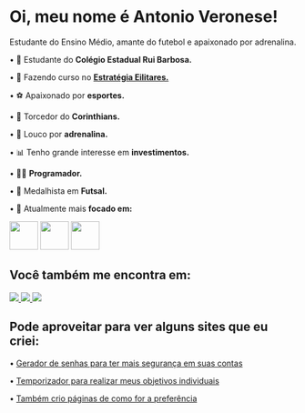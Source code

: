 # Oi, meu nome é Antonio Veronese!
Estudante do Ensino Médio, amante do futebol e apaixonado por adrenalina.

• 🏫 Estudante do **Colégio Estadual Rui Barbosa.**

• 🦉 Fazendo curso no [**Estratégia Eilitares.**](https://militares.estrategia.com/)

• ⚽ Apaixonado por **esportes.**

• 🦅 Torcedor do **Corinthians.**

• 🧬 Louco por **adrenalina.**

• 📊 Tenho grande interesse em **investimentos.**

• 👨‍💻 **Programador.**

• 🥇 Medalhista em **Futsal.**

• 📔 Atualmente mais **focado em:**

<div display="inline">
  <img width="50" height="50" src="https://github.com/antonioo23/antonioo23/assets/107552515/a9effc32-be6e-4a45-9267-4cda36a5b30a"/>
  <img width="50" height="50" src="https://github.com/antonioo23/antonioo23/assets/107552515/01690e23-583c-49cb-88bf-8edf4b160df9"/>
  <img width="50" height="50" src="https://github.com/antonioo23/antonioo23/assets/107552515/93f67505-e47f-494d-8462-1618db7b0a12"/>
</div>

##

## Você também me encontra em:

<div display="inline">
  <a href="https://www.facebook.com/antonio.veronese.161">
    <img src="https://img.shields.io/badge/Facebook-%231877F2.svg?style=for-the-badge&logo=Facebook&logoColor=white"/>
  </a> 
  <a href="https://www.instagram.com/vrnese/">
    <img src="https://img.shields.io/badge/Instagram-%23E4405F.svg?style=for-the-badge&logo=Instagram&logoColor=white"/>
  </a> 
  <a href="https://www.reddit.com/user/vrnese/">
    <img src="https://img.shields.io/badge/Reddit-FF4500?style=for-the-badge&logo=reddit&logoColor=white"/>
  </a> 

## Pode aproveitar para ver alguns sites que eu criei:

• [Gerador de senhas para ter mais segurança em suas contas](https://antonioo23.github.io/seguranca_digital/)

• [Temporizador para realizar meus objetivos individuais](https://antonioo23.github.io/ANTONIO/)

• [Também crio páginas de como for a preferência](https://antonioo23.github.io/ola_mundo/)
